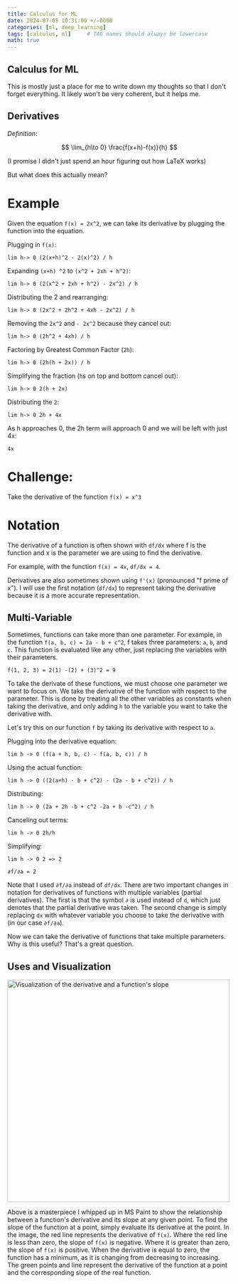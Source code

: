 ```yaml
---
title: Calculus for ML
date: 2024-07-05 10:31:00 +/-0000
categories: [ml, deep_learning]
tags: [calculus, ml]     # TAG names should always be lowercase
math: true
---
```

## Calculus for ML
This is mostly just a place for me to write down my thoughts so that I don't forget everything. It likely won't be very coherent, but it helps me.

## Derivatives
*Definition*: 

$$
    \lim_{h\to 0} \frac{f(x+h)-f(x)}{h} 
$$

(I promise I didn't just spend an hour figuring out how LaTeX works)

But what does this actually mean?
# Example
Given the equation ```f(x) = 2x^2```, we can take its derivative by plugging the function into the equation.

Plugging in ```f(x)```:

```lim h-> 0 (2(x+h)^2 - 2(x)^2) / h```

Expanding ```(x+h) ^2``` to ```(x^2 + 2xh + h^2)```:

```lim h-> 0 (2(x^2 + 2xh + h^2) - 2x^2) / h```

Distributing the 2 and rearranging:

```lim h-> 0 (2x^2 + 2h^2 + 4xh - 2x^2) / h```

Removing the ```2x^2``` and ```- 2x^2``` because they cancel out:

```lim h-> 0 (2h^2 + 4xh) / h```

Factoring by Greatest Common Factor (```2h```):

```lim h-> 0 (2h(h + 2x)) / h```

Simplifying the fraction (```h```s on top and bottom cancel out):

```lim h-> 0 2(h + 2x)```

Distributing the ```2```:

```lim h-> 0 2h + 4x```

As h approaches 0, the 2h term will approach 0 and we will be left with just 4x:

```4x```

# Challenge:
Take the derivative of the function ```f(x) = x^3```

# Notation
The derivative of a function is often shown with ```df/dx``` where f is the function and x is the parameter we are using to find the derivative.

For example, with the function ```f(x) = 4x```, ```df/dx = 4```.

Derivatives are also sometimes shown using ```f'(x)``` (pronounced "f prime of x").
I will use the first notation (```df/dx```) to represent taking the derivative because it is a more accurate representation.

## Multi-Variable
Sometimes, functions can take more than one parameter. For example, in the function ```f(a, b, c) = 2a - b + c^2```, f takes three parameters: ```a```, ```b```, and ```c```. This function is evaluated like any other, just replacing the variables with their parameters.

```f(1, 2, 3) = 2(1) -(2) + (3)^2 = 9```

To take the derivate of these functions, we must choose one parameter we want to focus on. We take the derivative of the function with respect to the parameter. This is done by treating all the other variables as constants when taking the derivative, and only adding ```h``` to the variable you want to take the derivative with.

Let's try this on our function ```f``` by taking its derivative with respect to ```a```.

Plugging into the derivative equation:

```lim h -> 0 (f(a + h, b, c) - f(a, b, c)) / h```

Using the actual function:

```lim h -> 0 ((2(a+h) - b + c^2) - (2a - b + c^2)) / h```

Distributing:

```lim h -> 0 (2a + 2h -b + c^2 -2a + b -c^2) / h```

Canceling out terms:

```lim h -> 0 2h/h```

Simplifying:

```lim h -> 0 2 => 2```

```∂f/∂a = 2```

Note that I used ```∂f/∂a``` instead of ```df/dx```. There are two important changes in notation for derivatives of functions with multiple variables (partial derivatives). The first is that the symbol ```∂``` is used instead of ```d```, which just denotes that the partial derivative was taken. The second change is simply replacing ```dx``` with whatever variable you choose to take the derivative with (in our case ```∂f/∂a```). 

Now we can take the derivative of functions that take multiple parameters. Why is this useful? That's a great question.

## Uses and Visualization
<img src="/assets/DerivativeSlope.png" alt="Visualization of the derivative and a function's slope" width="500"/>

Above is a masterpiece I whipped up in MS Paint to show the relationship between a function's derivative and its slope at any given point. To find the slope of the function at a point, simply evaluate its derivative at the point. In the image, the red line represents the derivative of ```f(x)```. Where the red line is less than zero, the slope of ```f(x)``` is negative. Where it is greater than zero, the slope of ```f(x)``` is positive. When the derivative is equal to zero, the function has a minimum, as it is changing from decreasing to increasing. The green points and line represent the derivative of the function at a point and the corresponding slope of the real function.